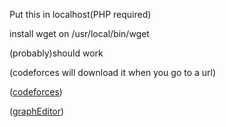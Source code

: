 Put this in localhost(PHP required)

install wget on /usr/local/bin/wget

(probably)should work

(codeforces will download it when you go to a url)

([codeforces](https://codeforces.com/))

([graphEditor](https://csacademy.com/app/graph_editor/))
